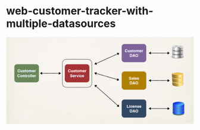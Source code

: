 # web-customer-tracker-with-multiple-datasources

![alt text](https://github.com/slakhwara1/udemy-spring-boot/blob/main/web-customer-tracker-with-multiple-datasources/Mult-DAO.PNG?raw=true)
